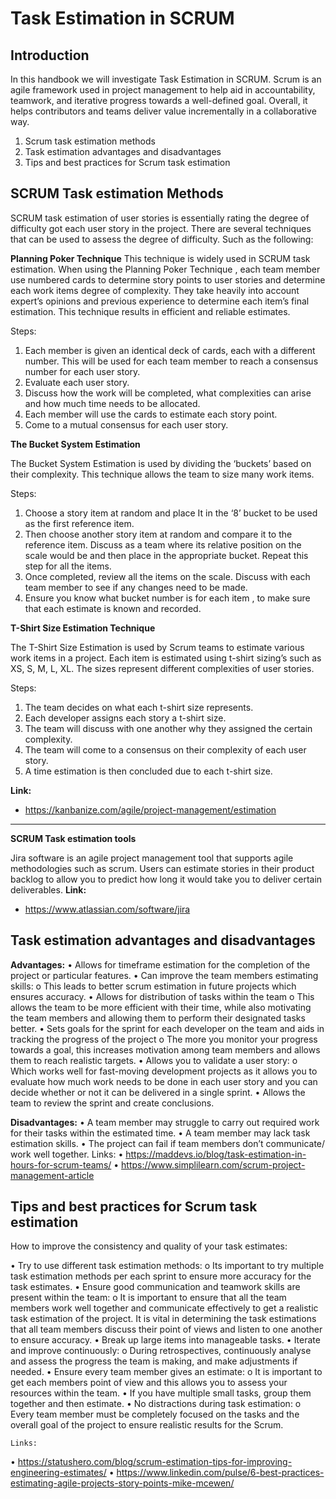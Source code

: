 # **Task Estimation in SCRUM**
## **Introduction**
In this handbook we will investigate Task Estimation in SCRUM. Scrum is an agile framework used in project management to help aid in accountability, teamwork, and iterative progress towards a well-defined goal. Overall, it helps contributors and teams deliver value incrementally in a collaborative way.

1.  Scrum task estimation methods
2.  Task estimation advantages and disadvantages 
3.  Tips and best practices for Scrum task estimation

## **SCRUM Task estimation Methods**
SCRUM task estimation of user stories is essentially rating the degree of difficulty got each user story in the project. There are several techniques that can be used to assess the degree of difficulty. Such as the following:

**Planning Poker Technique**
This technique is widely used in SCRUM task estimation. When using the Planning Poker Technique , each team member use numbered cards to determine story points to user stories and determine each work items degree of complexity.  They take heavily into account expert’s opinions and previous experience to determine each item’s final estimation. This technique results in efficient and reliable estimates.

Steps:
1.  Each member is given an identical deck of cards, each with a different number. This will be used for each team member to reach a consensus number for each user story.
2.  Evaluate each user story.
3.  Discuss how the work will be completed, what complexities can arise and how much time needs to be allocated.
4.  Each member will use the cards to estimate each story point.
5.  Come to a mutual consensus for each user story. 

**The Bucket System Estimation**
 
The Bucket System Estimation is used by dividing the ‘buckets’ based on their complexity. This technique allows the team to size many work items.

Steps:
1.  Choose a story item at random and place It in the ‘8’ bucket to be used as the first reference item.
2.  Then choose another story item at random and compare it to the reference item. Discuss as a team where its relative position on the scale would be and then place in the appropriate bucket. Repeat this step for all the items.
3.  Once completed, review all the items on the scale. Discuss with each team member to see if any changes need to be made.
4.  Ensure you know what bucket number is for each item , to make sure that each estimate is known and recorded.

**T-Shirt Size Estimation Technique**
 
The T-Shirt Size Estimation is used by Scrum teams to estimate various work items in a project. Each item is estimated using t-shirt sizing’s such as XS, S, M, L, XL.  The sizes represent different complexities of user stories.

Steps:
1.  The team decides on what each t-shirt size represents.
2.  Each developer assigns each story a t-shirt size.
3.  The team will discuss with one another why they assigned the certain complexity. 
4.  The team will come to a consensus on their complexity of each user story.
5.  A time estimation is then concluded due to each t-shirt size.

**Link:**
-   https://kanbanize.com/agile/project-management/estimation
_____________________________________________________________________
**SCRUM Task estimation tools**
 
Jira software is an agile project management tool that supports agile methodologies such as scrum. Users can estimate stories in their product backlog to allow you to predict how long it would take you to deliver certain deliverables.
**Link:**
-   https://www.atlassian.com/software/jira

## **Task estimation advantages and disadvantages**

**Advantages:**
•   Allows for timeframe estimation for the completion of the project or particular features.
•   Can improve the team members estimating skills:
o   This leads to better scrum estimation in future projects which ensures accuracy.
•   Allows for distribution of tasks within the team
o   This allows the team to be more efficient with their time, while also motivating the team members and allowing them to perform their designated tasks better.
•   Sets goals for the sprint for each developer on the team and aids in tracking the progress of the project
o   The more you  monitor your progress towards a goal, this increases motivation among team members and allows them to reach realistic targets.
•   Allows you to validate a user story: 
o   Which works well for fast-moving development projects as it allows you to evaluate how  much work needs to be done in each user story and you can decide whether or not it can be delivered in a single sprint.
•   Allows the team to review the sprint and create conclusions.


**Disadvantages:**
•   A team member may struggle to carry out required work for their tasks within the estimated time.
•   A team member may lack task estimation skills.
•   The project can fail if team members don’t communicate/ work well together.
Links: 
•   https://maddevs.io/blog/task-estimation-in-hours-for-scrum-teams/
•   https://www.simplilearn.com/scrum-project-management-article



## **Tips and best practices for Scrum task estimation**

How to improve the consistency and quality of your task estimates:

•   Try to use different task estimation methods: 
o   Its important to try multiple task estimation methods per each sprint to ensure more accuracy for the task estimates.
•   Ensure good communication and teamwork skills are present within the team:
o   It is important to ensure that all the team members work well together and communicate effectively to get a realistic task estimation of the project. It is vital in determining the task estimations that all team members discuss their point of views and listen to one another to ensure accuracy. 
•   Break up large items into manageable tasks.
•   Iterate and improve continuously:
o   During retrospectives, continuously analyse and assess the progress the team is making, and make adjustments if needed.
•   Ensure every team member gives an estimate:
o   It is important to get each members point of view and this allows you to assess your resources within the team.
•   If you have multiple small tasks, group them together and then estimate.
•   No distractions during task estimation:
o   Every team member must be completely focused on the tasks and the overall goal of the project to ensure realistic results for the Scrum.

    Links:
•   https://statushero.com/blog/scrum-estimation-tips-for-improving-engineering-estimates/ 
•   https://www.linkedin.com/pulse/6-best-practices-estimating-agile-projects-story-points-mike-mcewen/ 

